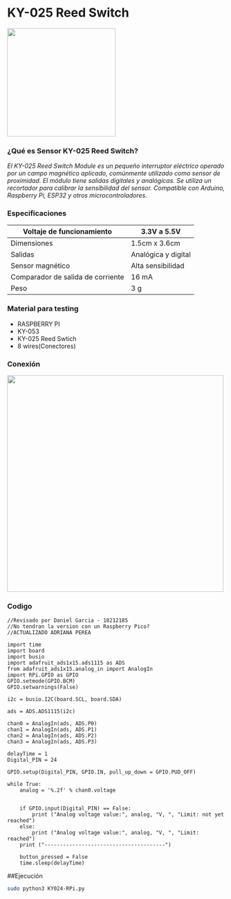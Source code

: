 # KY-025 Reed Switch
<img src="https://uelectronics.com/wp-content/uploads/2017/06/AR0043-Sensor-KY-025-v5.jpg" width="250">

### ¿Qué es Sensor KY-025 Reed Switch?

_El KY-025 Reed Switch Module es un pequeño interruptor eléctrico operado por un campo magnético aplicado, comúnmente utilizado como sensor de proximidad._
_El módulo tiene salidas digitales y analógicas._
_Se utiliza un recortador para calibrar la sensibilidad del sensor._
_Compatible con Arduino, Raspberry Pi, ESP32 y otros microcontroladores._


### Especificaciones

| Voltaje de funcionamiento       | 3.3V a 5.5V             |
|---------------------------------|-------------------------|
| Dimensiones                     | 1.5cm x 3.6cm           |
| Salidas                         | Analógica y digital     |
|Sensor magnético                 | Alta sensibilidad       |
|Comparador de salida de corriente| 16 mA                   |
|Peso                             | 3 g                     |


### Material para testing

  - RASPBERRY PI
  - KY-053
  - KY-025 Reed Swtich
  - 8 wires(Conectores)

  
### Conexión


<img src="https://sensorkit.joy-it.net/files/files/sensors/KY-024/024-RPi.svg" width="500">

### Codigo

```
//Revisado por Daniel Garcia - 18212185
//No tendran la version con un Raspberry Pico?
//ACTUALIZADO ADRIANA PEREA

import time
import board
import busio
import adafruit_ads1x15.ads1115 as ADS
from adafruit_ads1x15.analog_in import AnalogIn
import RPi.GPIO as GPIO
GPIO.setmode(GPIO.BCM)
GPIO.setwarnings(False)

i2c = busio.I2C(board.SCL, board.SDA)

ads = ADS.ADS1115(i2c)

chan0 = AnalogIn(ads, ADS.P0)
chan1 = AnalogIn(ads, ADS.P1)
chan2 = AnalogIn(ads, ADS.P2)
chan3 = AnalogIn(ads, ADS.P3)

delayTime = 1
Digital_PIN = 24

GPIO.setup(Digital_PIN, GPIO.IN, pull_up_down = GPIO.PUD_OFF)

while True:
    analog = '%.2f' % chan0.voltage
 
    
    if GPIO.input(Digital_PIN) == False:
        print ("Analog voltage value:", analog, "V, ", "Limit: not yet reached")
    else:
        print ("Analog voltage value:", analog, "V, ", "Limit: reached")
    print ("---------------------------------------")

    button_pressed = False
    time.sleep(delayTime)
```
##Ejecución
```bash
sudo python3 KY024-RPi.py
```
